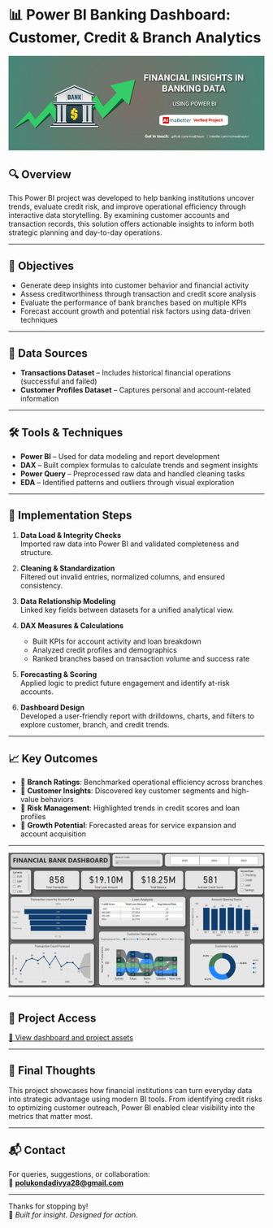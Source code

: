 
# 📊 Power BI Banking Dashboard: Customer, Credit & Branch Analytics

<p align="center">
  <img src="https://github.com/meabhaykr/Financial-Insights-in-Banking-Data-using-PowerBI/blob/main/Banner.jpg" alt="Banking Banner">
</p>

## 🔍 Overview

This Power BI project was developed to help banking institutions uncover trends, evaluate credit risk, and improve operational efficiency through interactive data storytelling. By examining customer accounts and transaction records, this solution offers actionable insights to inform both strategic planning and day-to-day operations.

---

## 🎯 Objectives

- Generate deep insights into customer behavior and financial activity  
- Assess creditworthiness through transaction and credit score analysis  
- Evaluate the performance of bank branches based on multiple KPIs  
- Forecast account growth and potential risk factors using data-driven techniques

---

## 📁 Data Sources

- **Transactions Dataset** – Includes historical financial operations (successful and failed)  
- **Customer Profiles Dataset** – Captures personal and account-related information

---

## 🛠 Tools & Techniques

- **Power BI** – Used for data modeling and report development  
- **DAX** – Built complex formulas to calculate trends and segment insights  
- **Power Query** – Preprocessed raw data and handled cleaning tasks  
- **EDA** – Identified patterns and outliers through visual exploration

---

## 🔄 Implementation Steps

1. **Data Load & Integrity Checks**  
   Imported raw data into Power BI and validated completeness and structure.

2. **Cleaning & Standardization**  
   Filtered out invalid entries, normalized columns, and ensured consistency.

3. **Data Relationship Modeling**  
   Linked key fields between datasets for a unified analytical view.

4. **DAX Measures & Calculations**  
   - Built KPIs for account activity and loan breakdown  
   - Analyzed credit profiles and demographics  
   - Ranked branches based on transaction volume and success rate

5. **Forecasting & Scoring**  
   Applied logic to predict future engagement and identify at-risk accounts.

6. **Dashboard Design**  
   Developed a user-friendly report with drilldowns, charts, and filters to explore customer, branch, and credit trends.

---

## 📈 Key Outcomes

- 🔹 **Branch Ratings**: Benchmarked operational efficiency across branches  
- 🔹 **Customer Insights**: Discovered key customer segments and high-value behaviors  
- 🔹 **Risk Management**: Highlighted trends in credit scores and loan profiles  
- 🔹 **Growth Potential**: Forecasted areas for service expansion and account acquisition

---

<p align="center">
  <img src="https://github.com/meabhaykr/Financial-Insights-in-Banking-Data-using-PowerBI/blob/main/Power%20Bi%20Dashboard%20Image.png" alt="Dashboard Screenshot">
</p>

---

## 🔗 Project Access

[📂 View dashboard and project assets](https://drive.google.com/drive/folders/12JehfBqbzBIicYZ1lYkcQi65iE3BKKoH?usp=sharing)

---

## 📌 Final Thoughts

This project showcases how financial institutions can turn everyday data into strategic advantage using modern BI tools. From identifying credit risks to optimizing customer outreach, Power BI enabled clear visibility into the metrics that matter most.

---

## 📬 Contact

For queries, suggestions, or collaboration:  
📧 **polukondadivya28@gmail.com**

---

Thanks for stopping by!  
💼 *Built for insight. Designed for action.*

